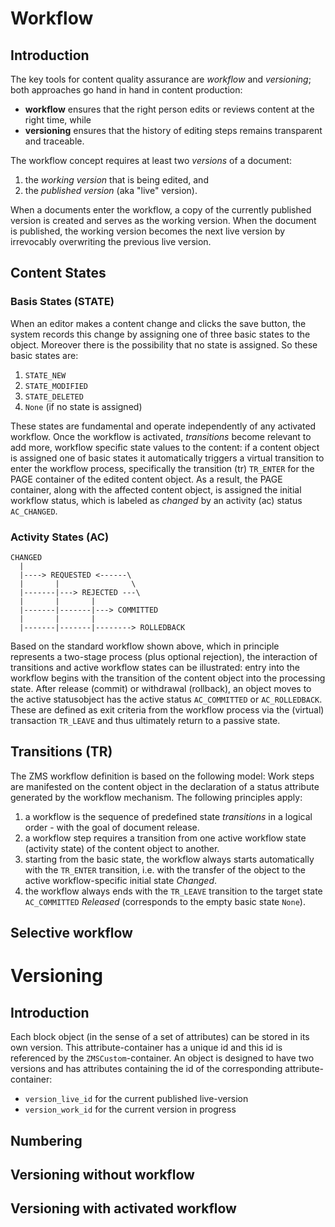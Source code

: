 # Workflow

## Introduction

The key tools for content quality assurance are _workflow_ and _versioning_; 
both approaches go hand in hand in content production: 

* **workflow** ensures that the right person edits or reviews content at the right time, while
* **versioning**  ensures that the history of editing steps remains transparent and traceable.

The workflow concept requires at least two _versions_ of a document:  

1. the _working version_ that is being edited, and
2. the _published version_ (aka "live" version).

When a documents enter the workflow, a copy of the currently published version is created and serves as the working version.  When the document is published, the working version becomes the next live version by irrevocably overwriting the previous 
live version.

## Content States

### Basis States (STATE)

When an editor makes a content change and clicks the save button, the system records this 
change by assigning one of three basic states to the object. Moreover there is the possibility that
no state is assigned. So these basic states are: 

1. `STATE_NEW`
2. `STATE_MODIFIED`
3. `STATE_DELETED`
4. `None` (if no state is assigned)


These states are fundamental and operate independently of any activated workflow.
Once the workflow is activated, _transitions_ become relevant to add more, workflow specific state values 
to the content: if a content object is assigned one of basic states it automatically triggers a virtual transition to enter the workflow process, specifically the transition (tr) `TR_ENTER` for the PAGE container 
of the edited content object.
As a result, the PAGE container, along with the affected content object, is assigned the initial 
workflow status, which is labeled as _changed_ by an activity (ac) status `AC_CHANGED`.


### Activity States (AC)

```
CHANGED
  |
  |----> REQUESTED <------\
  |       |                \
  |-------|---> REJECTED ---\
  |       |       |
  |-------|-------|---> COMMITTED
  |       |       | 
  |-------|-------|--------> ROLLEDBACK
```

Based on the standard workflow shown above, which in principle represents a two-stage
process (plus optional rejection), the interaction of transitions and active workflow states 
can be illustrated: entry into the workflow begins with the transition of the content object 
into the processing state.  After release (commit) or withdrawal (rollback), an object moves to the active statusobject has the active status `AC_COMMITTED` or `AC_ROLLEDBACK`. These are defined as exit criteria 
from the workflow process via the (virtual) transaction `TR_LEAVE` and thus ultimately return to a passive state.

## Transitions (TR)

The ZMS workflow definition is based on the following model: Work steps are manifested 
on the content object in the declaration of a status attribute generated by the 
workflow mechanism. The following principles apply:

1. a workflow is the sequence of predefined state _transitions_ in a logical order - with 
the goal of document release.
2. a workflow step requires a transition from one active workflow state (activity state) of 
the content object to another.
3. starting from the basic state, the workflow always starts automatically with the `TR_ENTER` 
transition, i.e. with the transfer of the object to the active workflow-specific initial state _Changed_.
4. the workflow always ends with the `TR_LEAVE` transition to the target state `AC_COMMITTED` _Released_ 
(corresponds to the empty basic state `None`).



## Selective workflow

# Versioning

## Introduction

Each block object (in the sense of a set of attributes) can be stored in its own version.
This attribute-container has a unique id and this id is referenced by the `ZMSCustom`-container.
An object is designed to have two versions and has attributes containing the id of the corresponding attribute-container:
* `version_live_id` for the current published live-version
* `version_work_id` for the current version in progress
## Numbering
## Versioning without workflow
## Versioning with activated workflow